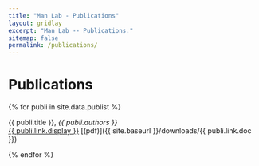 ```yaml
---
title: "Man Lab - Publications"
layout: gridlay
excerpt: "Man Lab -- Publications."
sitemap: false
permalink: /publications/
---
```



# Publications


{% for publi in site.data.publist %}

  {{ publi.title }},
  <em>{{ publi.authors }} </em><br />
  <a href="{{ publi.link.url }}">{{ publi.link.display }}</a>
  [(pdf)]({{ site.baseurl }}/downloads/{{ publi.link.doc }})

{% endfor %}
